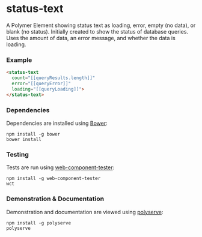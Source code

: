 # status-text

A Polymer Element showing status text as loading, error, empty (no data), or blank (no status).  Initially created to show the status of database queries.  Uses the amount of data, an error message, and whether the data is loading.

### Example
```html
<status-text
  count="[[queryResults.length]]"
  error="[[queryError]]"
  loading="[[queryLoading]]">
</status-text>
```

### Dependencies

Dependencies are installed using [Bower](http://bower.io/):

    npm install -g bower
    bower install

### Testing

Tests are run using [web-component-tester](https://github.com/Polymer/web-component-tester):

    npm install -g web-component-tester
    wct

### Demonstration & Documentation

Demonstration and documentation are viewed using [polyserve](https://github.com/PolymerLabs/polyserve):

    npm install -g polyserve
    polyserve

